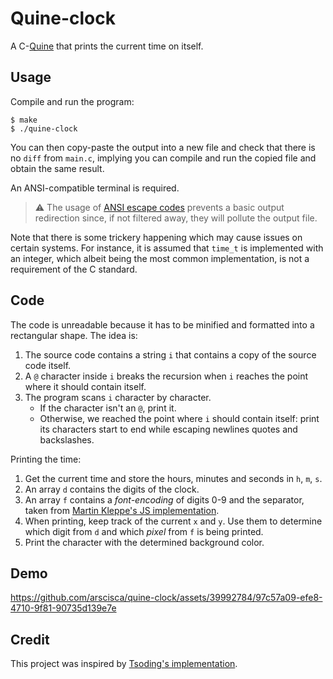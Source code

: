 # Quine-clock
A C-[Quine](https://en.wikipedia.org/wiki/Quine_(computing)) that prints the current time on itself.

## Usage
Compile and run the program:

    $ make
    $ ./quine-clock
You can then copy-paste the output into a new file and check that there is no `diff` from `main.c`, implying you can
compile and run the copied file and obtain the same result.

An ANSI-compatible terminal is required.

> ⚠️ The usage of [ANSI escape codes](https://en.wikipedia.org/wiki/ANSI_escape_code) prevents a basic output
redirection since, if not filtered away, they will pollute the output file.

Note that there is some trickery happening which may cause issues on certain systems. For instance, it is assumed that
`time_t` is implemented with an integer, which albeit being the most common implementation, is not a requirement of
the C standard.

## Code
The code is unreadable because it has to be minified and formatted into a rectangular shape. The idea is:
1. The source code contains a string `i` that contains a copy of the source code itself.
2. A `@` character inside `i` breaks the recursion when `i` reaches the point where it should contain itself.
3. The program scans `i` character by character.
   * If the character isn't an `@`, print it.
   * Otherwise, we reached the point where `i` should contain itself: print its characters start to end while escaping
     newlines quotes and backslashes.

Printing the time:
1. Get the current time and store the hours, minutes and seconds in `h`, `m`, `s`.
2. An array `d` contains the digits of the clock.
3. An array `f` contains a *font-encoding* of digits 0-9 and the separator, taken from
[Martin Kleppe's JS implementation](https://aem1k.com/qlock/).
4. When printing, keep track of the current `x` and `y`. Use them to determine which digit from `d` and which *pixel*
from `f` is being printed.
5. Print the character with the determined background color.


## Demo
https://github.com/arscisca/quine-clock/assets/39992784/97c57a09-efe8-4710-9f81-90735d139e7e


## Credit
This project was inspired by [Tsoding's implementation](https://www.youtube.com/watch?v=plFwBqBYpcY).
